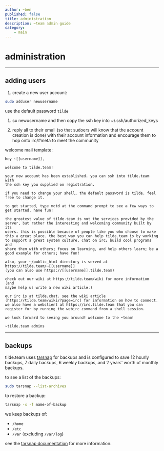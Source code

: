 ```yaml
---
author: ~ben
published: false
title: administration
description: ~team admin guide
category: 
    - main
---
```


# administration
---


## adding users

1. create a new user account:
```bash
sudo adduser newusername
```
use the default password `tilde`

1. su newusername and then copy the ssh key into ~/.ssh/authorized_keys

1. reply all to their email (so that sudoers will know that the account creation is done) with their account information and encourage them to hop onto irc/#meta to meet the community

welcome mail template:
```
hey ~[[username]],

welcome to tilde.team!

your new account has been established. you can ssh into tilde.team with 
the ssh key you supplied on registration.

if you need to change your shell, the default password is tilde. feel 
free to change it.

to get started, type motd at the command prompt to see a few ways to 
get started. have fun!

the greatest value of tilde.team is not the services provided by the 
server, but rather the interesting and welcoming community built by its 
users. this is possible because of people like you who choose to make 
this a great place. the best way you can help tilde.team is by working 
to support a great system culture. chat on irc; build cool programs and 
share them with others; focus on learning, and help others learn; be a 
good example for others; have fun!

also, your ~/public_html directory is served at 
https://tilde.team/~[[username]] 
(you can also use https://[[username]].tilde.team)

check out our wiki at https://tilde.team/wiki for more information (and 
maybe help us write a new wiki article:)

our irc is at tilde.chat. see the wiki article 
(https://tilde.team/wiki/?page=irc) for information on how to connect. 
we also have a webclient at https://irc.tilde.team that you can 
register for by running the webirc command from a shell session.

we look forward to seeing you around! welcome to the ~team!

~tilde.team admins
```



---
## backups

tilde.team uses [tarsnap](https://tarsnap.com) for backups and is configured to save 12 hourly backups, 7 daily backups, 6 weekly backups, and 2 years' worth of monthly backups.

to see a list of the backups:
```bash
sudo tarsnap --list-archives
```

to restore a backup:
```bash
tarsnap -x -f name-of-backup
```

we keep backups of:
* `/home`
* `/etc`
* `/var` (excluding `/var/log`)

see the [tarsnap documentation](https://www.tarsnap.com/usage.html) for more information.
